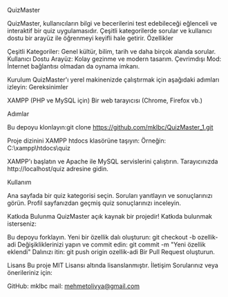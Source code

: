 QuizMaster
 
QuizMaster, kullanıcıların bilgi ve becerilerini test edebileceği eğlenceli ve interaktif bir quiz uygulamasıdır. Çeşitli kategorilerde sorular ve kullanıcı dostu bir arayüz ile öğrenmeyi keyifli hale getirir.
Özellikler

Çeşitli Kategoriler: Genel kültür, bilim, tarih ve daha birçok alanda sorular.
Kullanıcı Dostu Arayüz: Kolay gezinme ve modern tasarım.
Çevrimdışı Mod: İnternet bağlantısı olmadan da oynama imkanı.

Kurulum
QuizMaster'ı yerel makinenizde çalıştırmak için aşağıdaki adımları izleyin:
Gereksinimler

XAMPP (PHP ve MySQL için)
Bir web tarayıcısı (Chrome, Firefox vb.)

Adımlar

Bu depoyu klonlayın:git clone https://github.com/mklbc/QuizMaster_1.git


Proje dizinini XAMPP htdocs klasörüne taşıyın:
Örneğin: C:\xampp\htdocs\quiz


XAMPP'ı başlatın ve Apache ile MySQL servislerini çalıştırın.
Tarayıcınızda http://localhost/quiz adresine gidin.

Kullanım

Ana sayfada bir quiz kategorisi seçin.
Soruları yanıtlayın ve sonuçlarınızı görün.
Profil sayfanızdan geçmiş quiz sonuçlarınızı inceleyin.

Katkıda Bulunma
QuizMaster açık kaynak bir projedir! Katkıda bulunmak isterseniz:

Bu depoyu forklayın.
Yeni bir özellik dalı oluşturun: git checkout -b ozellik-adi
Değişikliklerinizi yapın ve commit edin: git commit -m "Yeni özellik eklendi"
Dalınızı itin: git push origin ozellik-adi
Bir Pull Request oluşturun.

Lisans
Bu proje MIT Lisansı altında lisanslanmıştır.
İletişim
Sorularınız veya önerileriniz için:

GitHub: mklbc
mail: mehmetolivya@gmail.com

